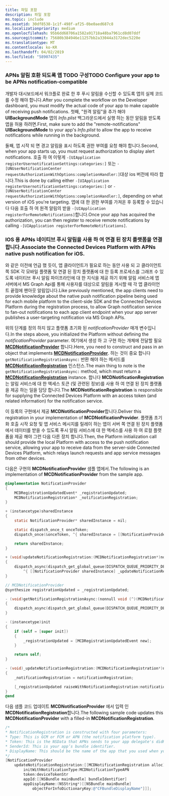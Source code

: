 ```yaml
---
title: 파일 포함
description: 파일 포함
ms.topic: include
ms.assetid: 30df8538-1c1f-498f-af25-0be0aed687c8
ms.localizationpriority: medium
ms.openlocfilehash: 95b6dd68706a1582a91718a48ba7961cd8d07ddf
ms.sourcegitcommit: 75680b384946e11257bb2a33044a3172dec5220e
ms.translationtype: MT
ms.contentlocale: ko-KR
ms.lasthandoff: 04/02/2019
ms.locfileid: "58907435"
---
```

### <a name="todo-configure-your-app-to-be-apns-notification-compatible"></a><span data-ttu-id="aadd4-103">APNs 알림 호환 되도록 앱 TODO 구성</span><span class="sxs-lookup"><span data-stu-id="aadd4-103">TODO Configure your app to be APNs notification-compatible</span></span>

<span data-ttu-id="aadd4-104">개발자 대시보드에서 워크플로 완료 한 후 푸시 알림을 수신할 수 있도록 앱의 실제 코드를 수정 해야 합니다.</span><span class="sxs-lookup"><span data-stu-id="aadd4-104">After you complete the workflow on the Developer dashboard, you must modify the actual code of your app to make capable of receiving push notifications.</span></span> <span data-ttu-id="aadd4-105">첫째, "원격 알림"을 추가 해야 **UIBackgroundMode** 앱의 _Info.plist_ 백그라운드에서 실행 하는 동안 알림을 받도록 앱을 허용 하려면.</span><span class="sxs-lookup"><span data-stu-id="aadd4-105">First, make sure to add the "remote-notifications" **UIBackgroundMode** to your app's _Info.plist_ to allow the app to receive notifications while running in the background.</span></span> 

<span data-ttu-id="aadd4-106">둘째, 앱 시작 되 면 경고 알림을 표시 하도록 권한 부여를 요청 해야 합니다.</span><span class="sxs-lookup"><span data-stu-id="aadd4-106">Second, when your app starts up, you must request authorization to display alert notifications.</span></span> <span data-ttu-id="aadd4-107">호출 하 여 이렇게 `-[UIApplication registerUsernotificationSettings:categories:]` 또는 `-[UNUserNotificationCenter requestAuthorizationWithOptions:completionHandler:]`대상 ios 버전에 따라 합니다.</span><span class="sxs-lookup"><span data-stu-id="aadd4-107">This is done by calling either `-[UIApplication registerUsernotificationSettings:categories:]` or `-[UNUserNotificationCenter requestAuthorizationWithOptions:completionHandler:]`, depending on what version of iOS you're targeting.</span></span> <span data-ttu-id="aadd4-108">앱에 대 한 권한 부여를 가져온 후 등록할 수 있습니다 다음 호출 하 여 원격 알림의 받을 `-[UIApplication registerForRemoteNotifications]`합니다.</span><span class="sxs-lookup"><span data-stu-id="aadd4-108">Once your app has acquired the authorization, you can then register to receive remote notifications by calling `-[UIApplication registerForRemoteNotifications]`.</span></span> 

### <a name="associate-the-connected-devices-platform-with-apns-native-push-notification-for-ios"></a><span data-ttu-id="aadd4-109">IOS 용 APNs 네이티브 푸시 알림을 사용 하 여 연결 된 장치 플랫폼을 연결 합니다.</span><span class="sxs-lookup"><span data-stu-id="aadd4-109">Associate the Connected Devices Platform with APNs native push notification for iOS.</span></span> 
<span data-ttu-id="aadd4-110">와 같은 이전에 언급 했 듯이, 앱 클라이언트가 필요로 하는 동안 사용 되 고 클라이언트 쪽 SDK 각 모바일 플랫폼 및 연결 된 장치 플랫폼에 대 한 등록 프로세스를 그래프 수 있도록 네이티브 푸시 알림 파이프라인에 대 한 지식을 제공 하기 위해 알림 서비스에 앱 서버에서 MS Graph Api를 통해 사용자를 대상으로 알림을 게시할 때 각 앱 클라이언트 끝점에 팬아웃 알림입니다.</span><span class="sxs-lookup"><span data-stu-id="aadd4-110">Like previously mentioned, the app clients need to provide knowledge about the native push notification pipeline being used for each mobile platform to the client-side SDK and the Connected Devices Platform during the registration process, to allow Graph notification service to fan-out notifications to each app client endpoint when your app server publishes a user-targeting notification via MS Graph APIs.</span></span>

<span data-ttu-id="aadd4-111">위의 단계를 정의 하지 않고 플랫폼 초기화 된 *notificationProvider* 매개 변수입니다.</span><span class="sxs-lookup"><span data-stu-id="aadd4-111">In the steps above, you initialized the Platform without defining the *notificationProvider* parameter.</span></span> <span data-ttu-id="aadd4-112">여기에서 생성 하 고 구현 하는 개체에 전달할 필요  **[MCDNotificationProvider](../../objectivec-api/core/MCDNotificationProvider.md)** 합니다.</span><span class="sxs-lookup"><span data-stu-id="aadd4-112">Here, you need to construct and pass in an object that implements **[MCDNotificationProvider](../../objectivec-api/core/MCDNotificationProvider.md)**.</span></span> <span data-ttu-id="aadd4-113">하는 것이 중요 합니다 `getNotificationRegistrationAsync:` 반환 해야 하는 메서드를 **[MCDNotificationRegistration](../../objectivec-api/core/MCDNotificationRegistration.md)** 인스턴스.</span><span class="sxs-lookup"><span data-stu-id="aadd4-113">The main thing to note is the `getNotificationRegistrationAsync:` method, which must return a **[MCDNotificationRegistration](../../objectivec-api/core/MCDNotificationRegistration.md)** instance.</span></span> <span data-ttu-id="aadd4-114">합니다 **MCDNotificationRegistration** 는 알림 서비스에 대 한 액세스 토큰 (및 관련된 정보)를 사용 하 여 연결 된 장치 플랫폼을 제공 하는 일을 담당 합니다.</span><span class="sxs-lookup"><span data-stu-id="aadd4-114">The **MCDNotificationRegistration** is responsible for supplying the Connected Devices Platform with an access token (and related information) for the notification service.</span></span>

<span data-ttu-id="aadd4-115">이 등록의 구현에서 제공 **MCDNotificationProvider**합니다.</span><span class="sxs-lookup"><span data-stu-id="aadd4-115">Deliver this registration in your implementation of **MCDNotificationProvider**.</span></span> <span data-ttu-id="aadd4-116">플랫폼 초기화 호출 시작 요청 및 앱 서비스 메시지를 릴레이 하는 앱이 서버 쪽 연결 된 장치 플랫폼에서 데이터를 받을 수 있도록 푸시 알림 서비스에 대 한 액세스를 사용 하 여 로컬 플랫폼을 제공 해야 그런 다음 다른 장치 합니다.</span><span class="sxs-lookup"><span data-stu-id="aadd4-116">Then, the Platform initialization call should provide the local Platform with access to the push notification service, allowing your app to receive data from the server-side Connected Devices Platform, which relays launch requests and app service messages from other devices.</span></span> 

<span data-ttu-id="aadd4-117">다음은 구현의 **MCDNotificationProvider** 샘플 앱에서.</span><span class="sxs-lookup"><span data-stu-id="aadd4-117">The following is an implementation of **MCDNotificationProvider** from the sample app.</span></span>

```ObjectiveC
@implementation NotificationProvider
{
    MCDRegistrationUpdatedEvent* _registrationUpdated;
    MCDNotificationRegistration* _notificationRegistration;
}

+ (instancetype)sharedInstance
{
    static NotificationProvider* sharedInstance = nil;

    static dispatch_once_t onceToken;
    dispatch_once(&onceToken, ^{ sharedInstance = [[NotificationProvider alloc] init]; });

    return sharedInstance;
}

+ (void)updateNotificationRegistration:(MCDNotificationRegistration*)notificationRegistration
{
    dispatch_async(dispatch_get_global_queue(DISPATCH_QUEUE_PRIORITY_DEFAULT, 0),
        ^{ [[NotificationProvider sharedInstance] _updateNotificationRegistration:notificationRegistration]; });
}

// MCDNotificationProvider
@synthesize registrationUpdated = _registrationUpdated;

- (void)getNotificationRegistrationAsync:(nonnull void (^)(MCDNotificationRegistration* _Nullable, NSError* _Nullable))completionBlock
{
    dispatch_async(dispatch_get_global_queue(DISPATCH_QUEUE_PRIORITY_DEFAULT, 0), ^{ completionBlock(_notificationRegistration, nil); });
}

- (instancetype)init
{
    if (self = [super init])
    {
        _registrationUpdated = [MCDRegistrationUpdatedEvent new];
    }

    return self;
}

- (void)_updateNotificationRegistration:(MCDNotificationRegistration*)notificationRegistration
{
    _notificationRegistration = notificationRegistration;

    [_registrationUpdated raiseWithNotificationRegistration:notificationRegistration];
}
@end
```

<span data-ttu-id="aadd4-118">다음 샘플 코드 업데이트 **MCDNotificationProvider** 에서 입력 인 **MCDNotificationRegistration**합니다.</span><span class="sxs-lookup"><span data-stu-id="aadd4-118">The following sample code updates this **MCDNotificationProvider** with a filled-in **MCDNotificationRegistration**.</span></span>

```ObjectiveC
/*
* NotificationRegistration is constructed with four parameters:
* Type: This is GCM or FCM or APN (the notification platform type).
* Token: This is the NSData that APNs sends to your app delegate's didRegisterForRemoteNotificationsWithDeviceToken: method. You must convert the NSData into a string by hex-encoding it.
* SenderId: This is your app’s bundle identifier. 
* DisplayName: This should be the name of the app that you used when you registered it on the Microsoft dev portal. 
*/
[NotificationProvider
    updateNotificationRegistration:[[MCDNotificationRegistration alloc]
        initWithNotificationType:MCDNotificationTypeAPN
        token:deviceTokenStr
        appId:[[NSBundle mainBundle] bundleIdentifier]
        appDisplayName:(NSString*)[[NSBundle mainBundle]
            objectForInfoDictionaryKey:@"CFBundleDisplayName"]]];
```
